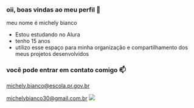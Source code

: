 ### oii, boas vindas ao meu perfil 💙

meu nome é michely bianco

- Estou estudando no Alura
- tenho 15 anos
- utilizo esse espaço para minha organização e compartilhamento dos meus projetos desenvolvidos

### você pode entrar em contato comigo 📫

michely.bianco@escola.pr.gov.br

michelybianco30@gmail.com.br
![](https://media.tenor.com/mCiM7CmGGI4AAAAC/naruto.gif)
